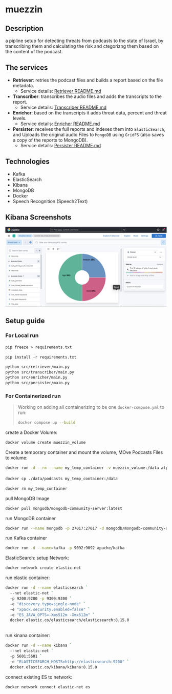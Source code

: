 # muezzin

## Description
a pipline setup for detecting threats from podcasts to the state of Israel, by transcribing them and calculating the risk and ctegorizng them based on the content of the podcast.

## The services

- **Retriever**: retries the podcast files and builds a report based on the file metadata.
  - Service details: [Retriever README.md](src/retriever/README.md)
- **Transcriber**: transcribes the audio files and adds the transcripts to the report.
  - Service details: [Transcriber README.md](src/transcriber/README.md)
- **Enricher**: based on the transcripts it adds threat data, percent and threat levels.
  - Service details: [Enricher README.md](src/enricher/README.md)
- **Persister**: receives the full reports and indexes them into `ElasticSearch`, and Uploads the original audio Files to `MongoDB` using `GridFS` (also saves a copy of the reports to MongoDB).
  - Service details: [Persister README.md](src/persister/README.md)

## Technologies

- Kafka
- ElasticSearch
- Kibana
- MongoDB
- Docker
- Speech Recognition (Speech2Text)

## Kibana Screenshots

![Kibana Screenshot](kibana_screanshot.png)


## Setup guide

### For Local run
`
pip freeze > requirements.txt
`

`
pip install -r requirements.txt
`
```bash
python src/retriever/main.py
python src/transcriber/main.py
python src/enricher/main.py
python src/persister/main.py
```

### For Containerized run
> Working on adding all containerizing to be one `docker-compose.yml`
> to run: 
> ```bash
> docker compose up --build
> ```

create a Docker Volume:
```bash
docker volume create muezzin_volume
```

Create a temporary container and mount the volume, MOve Podcasts Files to volume:

```bash
docker run -d --rm --name my_temp_container -v muezzin_volume:/data alpine tail -f /dev/null

docker cp ./data/podcasts my_temp_container:/data
```
```bash
docker rm my_temp_container
```

pull MongoDB Image
```bash
docker pull mongodb/mongodb-community-server:latest
```

run MongoDB container
```bash
docker run --name mongodb -p 27017:27017 -d mongodb/mongodb-community-server:latest
```

run Kafka container
```bash
docker run -d --name=kafka -p 9092:9092 apache/kafka
```

ElasticSearch:
setup Network:
```bash
docker network create elastic-net
```
run elastic container:
```bash
docker run -d --name elasticsearch `
  --net elastic-net `
  -p 9200:9200 -p 9300:9300 `
  -e "discovery.type=single-node" `
  -e "xpack.security.enabled=false" `
  -e "ES_JAVA_OPTS=-Xms512m -Xmx512m" `
  docker.elastic.co/elasticsearch/elasticsearch:8.15.0
  
```
run kinana container:
```bash
docker run -d --name kibana `
  --net elastic-net `
  -p 5601:5601 `
  -e "ELASTICSEARCH_HOSTS=http://elasticsearch:9200" `
  docker.elastic.co/kibana/kibana:8.15.0
```

connect existing ES to network:
```bash
docker network connect elastic-net es
```
